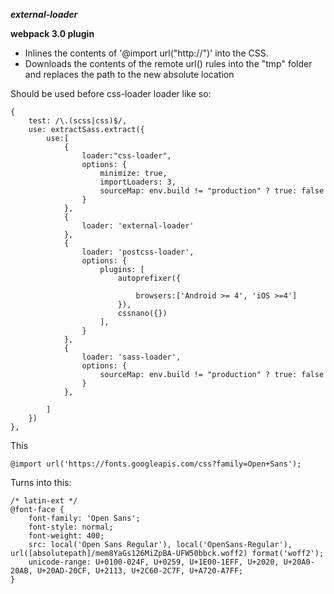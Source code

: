 ***external-loader***

**webpack 3.0 plugin**

* Inlines the contents of '@import url("http://")' into the CSS.
* Downloads the contents of the remote url() rules into the "tmp" folder and replaces the path to the new absolute location


Should be used before css-loader loader like so:

	{
		test: /\.(scss|css)$/,
		use: extractSass.extract({
			use:[
				{
					loader:"css-loader",
					options: {
						minimize: true,
						importLoaders: 3,
						sourceMap: env.build != "production" ? true: false
					}
				},
				{
					loader: 'external-loader'
				},
				{
					loader: 'postcss-loader',
					options: {
						plugins: [
							autoprefixer({

								browsers:['Android >= 4', 'iOS >=4']
							}),
							cssnano({})
						],
					}
				},
				{
					loader: 'sass-loader',
					options: {
						sourceMap: env.build != "production" ? true: false
					}
				},							
				
			]
		})
	},

This

	@import url('https://fonts.googleapis.com/css?family=Open+Sans');

Turns into this:

	/* latin-ext */
	@font-face {
		font-family: 'Open Sans';
		font-style: normal;
		font-weight: 400;
		src: local('Open Sans Regular'), local('OpenSans-Regular'), url([absolutepath]/mem8YaGs126MiZpBA-UFW50bbck.woff2) format('woff2');
		unicode-range: U+0100-024F, U+0259, U+1E00-1EFF, U+2020, U+20A0-20AB, U+20AD-20CF, U+2113, U+2C60-2C7F, U+A720-A7FF;
	}
